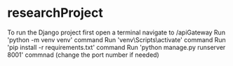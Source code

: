 # researchProject
To run the Django project first open a terminal navigate to /apiGateway
Run 'python -m venv venv' command
Run 'venv\Scripts\activate' command
Run 'pip install -r requirements.txt' command
Run 'python manage.py runserver 8001' commnad (change the port number if needed)
